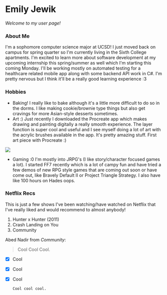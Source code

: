 # Emily Jewik

 *Welcome to my user page!*
 ### About Me
 I'm a sophomore computer science major at UCSD! I just moved back on campus for spring quarter so I'm currently living in the Sixth College apartments. I'm excited to learn more about software development at my upcoming internship this spring/summer as well which I'm starting this coming Monday. I'll be working mostly on automated testing for a healthcare related mobile app along with some backend API work in C#. I'm pretty nervous but I think it'll be a really good learning experience :3
 
 ### Hobbies
  - Baking! I really like to bake although it's a little more difficult to do so in the dorms. I like making cookie/brownie type things but also get cravings for more Asian-style desserts sometimes.
  - Art :) Just recently I downloaded the Procreate app which makes drawing and painting digitally a really smooth experience. The layer function is super cool and useful and I see myself doing a lot of art with the acrylic brushes available in the app. It's pretty amazing stuff. 
  First art piece with Procreate :)

  ![](Pier.png)
  - Gaming :0 I'm mostly into JRPG's (I like story/character focused games a lot). I started FF7 recently which is a lot of campy fun and have tried a few demos of new RPG style games that are coming out soon or have come out, like Bravely Default II or Project Triangle Strategy. I also have like 100 hours on Hades oops.

### Netflix Recs
This is just a few shows I've been watching/have watched on Netflix that I've really liked and would recommend to almost anybody!
1. Hunter x Hunter (2011)
2. Crash Landing on You
3. Community

Abed Nadir from *Community*:
> Cool Cool Cool.

 - [x] Cool
 - [x] Cool
 - [x] Cool

    ```Cool cool cool.```
